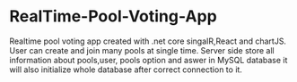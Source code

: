 # RealTime-Pool-Voting-App
Realtime pool voting app created with .net core singaIR,React and chartJS. User can create and join many pools at single time. Server side store all information about pools,user, pools option and aswer in MySQL database it will also initialize whole database  after correct connection to it. 
